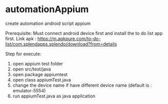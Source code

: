 # automationAppium
create automation android script appium

Prerequisite:
Must connect android device first and install the to do list app first.
Link apk : https://m.apkpure.com/to-do-list/com.splendapps.splendo/download?from=details

Step for execute:
1. open appium test folder
2. open src/test/java
3. open package appiumtest
4. open class appiumTest.java
5. change the device name if have different device name (default is : emulator-5554)
6. run appiumTest.java as java application
